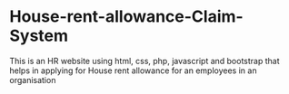 # House-rent-allowance-Claim-System
This is an HR website using html, css, php, javascript and bootstrap that helps in applying for House rent allowance for an employees in an organisation
